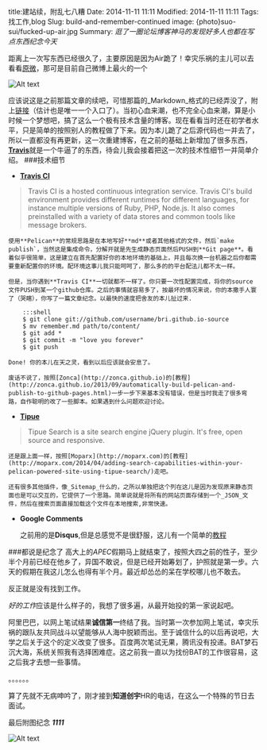 title:建站续，附乱七八糟
Date: 2014-11-11 11:11
Modified: 2014-11-11 11:11
Tags: 找工作,blog
Slug: build-and-remember-continued
image: {photo}suo-sui/fucked-up-air.jpg
Summary: 
*逛了一圈论坛博客神马的发现好多人也都在写点东西纪念今天*

距离上一次写东西已经很久了，主要原因是因为Air跪了！幸灾乐祸的主儿可以去看看[原微](http://weibo.com/2356978633/B7CNpb52w?type=comment#_rnd1415671779372)，那可是目前自己微博上最火的一个

![Alt text](http://ww2.sinaimg.cn/large/8c7ca3c9jw1eh3fj6ouc4j21kw23u1kx.jpg)

应该说这是之前那篇文章的续吧，可惜那篇的_Markdown_格式的已经弄没了，附上[链接](nullne.com/archivi/abc.html)（估计也是唯一一个入口了）。当初心血来潮，也不完全心血来潮，算是小时候一个梦想吧，搞了这么一个极有技术含量的博客。现在看看当时还在初学者水平，只是简单的按照别人的教程做了下来。因为本儿跪了之后源代码也一并去了，所以一直都没有再更新，这一次重建博客，在之前的基础上新增加了很多东西，[**Travis**](https://travis-ci.org/)就是一个牛逼了的东西，待会儿我会接着把这一次的技术性细节一并简单介绍。
###技术细节
- [**Travis CI**](https://travis-ci.org/)
>Travis CI is a hosted continuous integration service.
Travis CI's build environment provides different runtimes for different languages, for instance multiple versions of Ruby, PHP, Node.js. It also comes preinstalled with a variety of data stores and common tools like message brokers.

    使用**Pelican**的常规思路是在本地写好**md**或者其他格式的文件，然后`make publish`，当然这是集成命令，分解开就是先生成静态页面然后PUSH到**Git page**。看着似乎很简单，这是建立在首先配置好你的本地环境的基础上，并且每次换一台机器之后你都需要重新配置你的环境。配环境这事儿我只能呵呵了，那么多的的平台配法儿都不太一样。
 
    但是，当你遇到**Travis CI**一切就都不一样了。你只要一次性配置完成，将你的source文件PUSH到某一个github仓库。之后的事情就容易多了，按最坏的情况来说，你的本撒手人寰了（哭瞎），你写了一篇文章纪念。以最快的速度把舍友的本儿扯过来.

        :::shell
        $ git clone git://github.com/username/bri.github.io-source
        $ mv remember.md path/to/content/
        $ git add *
        $ git commit -m "love you forever"
        $ git push
    
    Done! 你的本儿在天之灵，看到以后应该就会安息了。

    废话不说了，按照[Zonca](http://zonca.github.io)的[教程](http://zonca.github.io/2013/09/automatically-build-pelican-and-publish-to-github-pages.html)一步一步下来基本没有错误，但是当时我走了很多弯路，自作聪明的改了一些脚本。如果遇到什么问题欢迎讨论。

- [**Tipue**](http://www.tipue.com/)
>Tipue Search is a site search engine jQuery plugin. It's free, open source and responsive.

    还是跟上面一样，按照[Moparx](http://moparx.com)的[教程](http://moparx.com/2014/04/adding-search-capabilities-within-your-pelican-powered-site-using-tipue-search/)走吧。

    还有很多其他插件，像_Sitemap_什么的，之所以单独把这个列在这儿是因为发现原来静态页面也是可以交互的，它提供了一个思路。简单说就是将所有的网站页面存储到一个_JSON_文件，然后在搜索页面直接加载这个文件在本地搜索,非常快速。

- **Google Comments**

    之前用的是**Disqus**,但是总感觉不是很舒服，这儿有一个简单的[教程](http://browsingthenet.blogspot.com/2013/04/google-plus-comments-on-any-website.html)
    
###都说是纪念了
高大上的*APEC*假期马上就结束了，按照大四之前的性子，至少半个月前已经在他乡了，异国不敢说，但是已经开始筹划了，护照就是第一步。六天的假期在我这儿怎么也得有半个月。最近却怂怂的呆在学校哪儿也不敢去。

反正就是没有找到工作。

*好的工作*应该是什么样子的，我想了很多遍，从最开始投的第一家说起吧。

阿里巴巴，以网上笔试结果**诚信第一**终结了我。当时第一次参加网上笔试，幸灾乐祸的跟队友共同战斗以望能够从人海中脱颖而出。至于诚信什么的以后再说吧，大学之后关于这个的定义改变了很多。百度两次笔试无果，腾讯没有投递。BAT梦石沉大海，系统关照我有选择困难症。这之前我一直以为找份BAT的工作很容易，这之后我才去想一些事情。

。。。。。。

算了先就不无病呻吟了，刚才接到**知道创宇**HR的电话，在这么一个特殊的节日去面试。

最后附图纪念 ***1111***

![Alt text](https://lh5.googleusercontent.com/-foXL3QCuRco/VGDh3Wvvy8I/AAAAAAAAADg/iwtexzazuGg/s481/yule.jpg)
